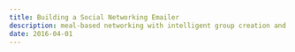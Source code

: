```yaml
---
title: Building a Social Networking Emailer
description: meal-based networking with intelligent group creation and email invites
date: 2016-04-01
---
```

